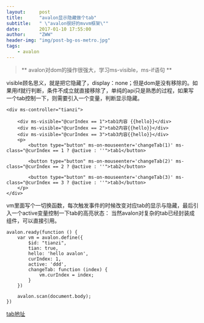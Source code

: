 ```yaml
---
layout:     post
title:      "avalon显示隐藏做个tab"
subtitle:   " \"avalon很好的mvvm框架\""
date:       2017-01-10 17:55:00
author:     "ZWW"
header-img: "img/post-bg-os-metro.jpg"
tags:
    - avalon
---
```


> ** avalon对dom的操作很强大，学习ms-visible，ms-if语句 **

visible顾名思义，就是把它隐藏了，display：none；但是dom是没有移除的。如果用if就行判断，条件不成立就直接移除了，单纯的api只是熟悉的过程，如果写一个tab控制一下，则需要引入一个变量，判断显示隐藏。

    <div ms-controller="tianzi">

        <div ms-visible="@curIndex == 1">tab1内容 {{hello}}</div>
        <div ms-visible="@curIndex == 2">tab2内容{{hello}}</div>
        <div ms-visible="@curIndex == 3">tab3内容{{hello}}</div>
        <p>
            <button type="button" ms-on-mouseenter='changeTab(1)' ms-class="@curIndex == 1 ? @active : ''">tab1</button>

            <button type="button" ms-on-mouseenter='changeTab(2)' ms-class="@curIndex == 2 ? @active : ''">tab2</button>

            <button type="button" ms-on-mouseenter='changeTab(3)' ms-class="@curIndex == 3 ? @active : ''">tab3</button>
        </p>
    </div>
        
vm里面写个一切换函数，每次触发事件的时候改变对应tab的显示与隐藏，最后引入一个active变量控制一下tab的高亮状态：
当然avalon对复杂的tab已经封装成组件，可以直接引用。

    avalon.ready(function () {
        var vm = avalon.define({
            $id: "tianzi",
            tian: true,
            hello: 'hello avalon',
            curIndex: 1,
            active: 'ddd',
            changeTab: function (index) {
                vm.curIndex = index;
            }
        })

        avalon.scan(document.body);
    })
                

    
<a href="http://www.zhangweiwei.cn/tools/avalon/router/tab.html" target="_blank">tab地址</a>




        
